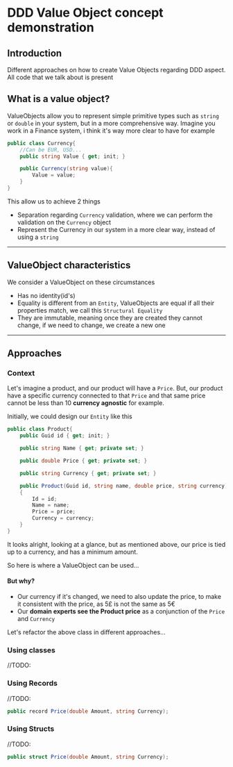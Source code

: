 # DDD Value Object concept demonstration

## Introduction
Different approaches on how to create Value Objects regarding DDD aspect.
All code that we talk about is present 

## What is a value object?
ValueObjects allow you to represent simple primitive types such as `string` or `double` in your system, but in a more comprehensive way.
Imagine you work in a Finance system, i think it's way more clear to have for example

```cs
public class Currency{
    //Can be EUR, USD...
    public string Value { get; init; }

    public Currency(string value){
        Value = value;
    }
}
```

This allow us to achieve 2 things
- Separation regarding `Currency` validation, where we can perform the validation on the `Currency` object
- Represent the Currency in our system in a more clear way, instead of using a `string`

---

## ValueObject characteristics
We consider a ValueObject on these circumstances
- Has no identity(id's)
- Equality is different from an `Entity`, ValueObjects are equal if all their properties match, we call this `Structural Equality`
- They are immutable, meaning once they are created they cannot change, if we need to change, we create a new one

---

## Approaches

### Context
Let's imagine a product, and our product will have a `Price`.
But, our product have a specific currency connected to that `Price` and that same price cannot be less than 10 **currency agnostic** for example.

Initially, we could design our `Entity` like this

```cs
public class Product{
    public Guid id { get; init; }

    public string Name { get; private set; }

    public double Price { get; private set; }

    public string Currency { get; private set; }

    public Product(Guid id, string name, double price, string currency)
    {
        Id = id;
        Name = name;
        Price = price;
        Currency = currency;
    }
}
```

It looks alright, looking at a glance, but as mentioned above, our price is tied up to a currency, and has a minimum amount.

So here is where a ValueObject can be used...
#### But why?
- Our currency if it's changed, we need to also update the price, to make it consistent with the price, as 5£ is not the same as 5€
- Our **domain experts see the Product price** as a conjunction of the `Price` and `Currency`


Let's refactor the above class in different approaches...

### Using classes
//TODO: 

### Using Records
//TODO: 

```cs
public record Price(double Amount, string Currency);
```


### Using Structs
//TODO: 

```cs
public struct Price(double Amount, string Currency);
```